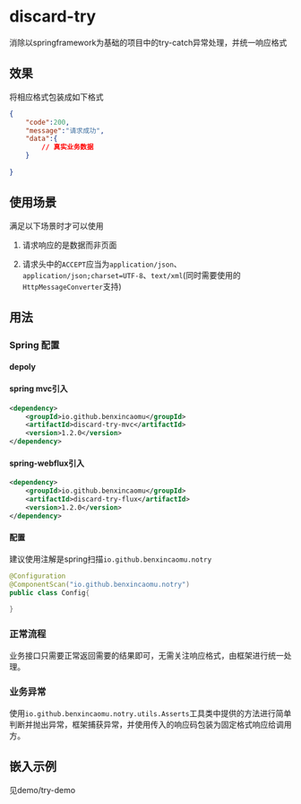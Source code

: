# discard-try
消除以springframework为基础的项目中的try-catch异常处理，并统一响应格式

## 效果

将相应格式包装成如下格式

```json
{
    "code":200,
    "message":"请求成功",
    "data":{
        // 真实业务数据
    }
    
}
```



## 使用场景

满足以下场景时才可以使用

1. 请求响应的是数据而非页面

2. 请求头中的`ACCEPT`应当为`application/json`、`application/json;charset=UTF-8`、`text/xml`(同时需要使用的`HttpMessageConverter`支持)

   

## 用法

### Spring 配置

#### depoly


#### spring mvc引入

```xml
<dependency>
	<groupId>io.github.benxincaomu</groupId>
	<artifactId>discard-try-mvc</artifactId>
    <version>1.2.0</version>
</dependency>
```

#### spring-webflux引入
```xml
<dependency>
	<groupId>io.github.benxincaomu</groupId>
	<artifactId>discard-try-flux</artifactId>
    <version>1.2.0</version>
</dependency>
```

#### 配置

建议使用注解是spring扫描`io.github.benxincaomu.notry`

```java
@Configuration
@ComponentScan("io.github.benxincaomu.notry")
public class Config{
    
}
```



### 正常流程

业务接口只需要正常返回需要的结果即可，无需关注响应格式，由框架进行统一处理。



### 业务异常

使用`io.github.benxincaomu.notry.utils.Asserts`工具类中提供的方法进行简单判断并抛出异常，框架捕获异常，并使用传入的响应码包装为固定格式响应给调用方。

## 嵌入示例

见demo/try-demo